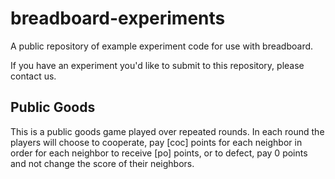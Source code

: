 # breadboard-experiments
A public repository of example experiment code for use with breadboard.

If you have an experiment you'd like to submit to this repository, please contact us.

## Public Goods
This is a public goods game played over repeated rounds. In each round the players will choose to cooperate, pay [coc] points for
each neighbor in order for each neighbor to receive [po] points, or to defect, pay 0 points and not change the score of their neighbors.
